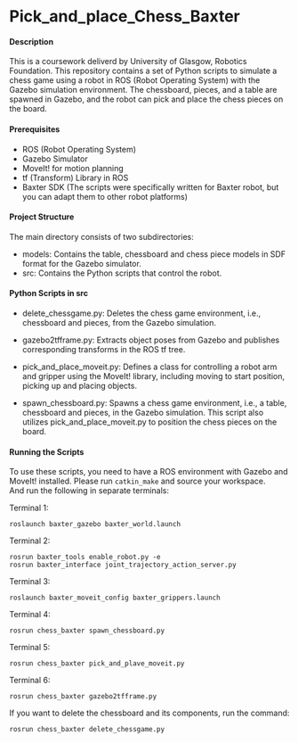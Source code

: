 # Pick_and_place_Chess_Baxter

#### Description
This is a coursework deliverd by University of Glasgow, Robotics Foundation. This repository contains a set of Python scripts to simulate a chess game using a robot in ROS (Robot Operating System) with the Gazebo simulation environment. The chessboard, pieces, and a table are spawned in Gazebo, and the robot can pick and place the chess pieces on the board.

#### Prerequisites
- ROS (Robot Operating System)
- Gazebo Simulator
- MoveIt! for motion planning
- tf (Transform) Library in ROS
- Baxter SDK (The scripts were specifically written for Baxter robot, but you can adapt them to other robot platforms)

#### Project Structure
The main directory consists of two subdirectories:

- models: Contains the table, chessboard and chess piece models in SDF format for the Gazebo simulator.
- src: Contains the Python scripts that control the robot.

#### Python Scripts in src
- delete_chessgame.py: Deletes the chess game environment, i.e., chessboard and pieces, from the Gazebo simulation.

- gazebo2tfframe.py: Extracts object poses from Gazebo and publishes corresponding transforms in the ROS tf tree.

- pick_and_place_moveit.py: Defines a class for controlling a robot arm and gripper using the MoveIt! library, including moving to start position, picking up and placing objects.

- spawn_chessboard.py: Spawns a chess game environment, i.e., a table, chessboard and pieces, in the Gazebo simulation. This script also utilizes pick_and_place_moveit.py to position the chess pieces on the board.

#### Running the Scripts
To use these scripts, you need to have a ROS environment with Gazebo and MoveIt! installed.
Please run `catkin_make` and source your workspace.  
And run the following in separate terminals:

Terminal 1:
```
roslaunch baxter_gazebo baxter_world.launch
```
Terminal 2:
```
rosrun baxter_tools enable_robot.py -e
rosrun baxter_interface joint_trajectory_action_server.py
```
Terminal 3:
```
roslaunch baxter_moveit_config baxter_grippers.launch
```
Terminal 4:
```
rosrun chess_baxter spawn_chessboard.py
```
Terminal 5:
```
rosrun chess_baxter pick_and_plave_moveit.py
```
Terminal 6:
```
rosrun chess_baxter gazebo2tfframe.py
```

If you want to delete the chessboard and its components, run the command:
```
rosrun chess_baxter delete_chessgame.py
```
